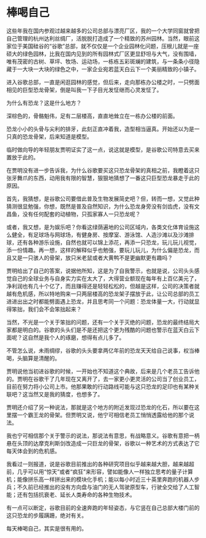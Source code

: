 # 棒喝自己

这些年我在国内参观过越来越多的公司总部与漂亮厂区，我的一个大学同窗就曾把自己管理的杭州达利丝绸厂，活脱脱打造成了一个精致的苏州园林。当然，眼前这家位于美国硅谷的“谷歌”总部，就不仅仅是一个企业园林化问题，压根儿就是一座硕大的绿色园林，比我在国内见到的所有园林式厂区更显舒坦与大气，没有围墙，唯有茂密的古树、草坪、牧场、运动场，一栋栋五彩斑斓的建筑，与一条条小径隐藏于一大块一大块的绿色之中，一家企业宛若蓝天白云下一个美丽精致的小镇子。 

进入谷歌总部，一直是闲逛园林的感觉，但后来，走向那栋办公楼之时，一只劈面相见的巨型恐龙骨架，倒是叫我一下子目光发怔继而心灵发怔了。 

为什么有恐龙？这是什么地方？ 

深棕色的，骨骼魁伟，足有二层楼高，直直地耸立在一栋办公楼的前面。 

恐龙小小的头骨与尖利的排牙，此刻正直冲着我，造型相当逼真。开始还以为是一只真的恐龙骨架，后来知道是模型。 

临时做向导的年轻朋友贾明证实了这一点，说这就是模型，是谷歌公司特意去买来置放于此的。 

在贾明没有进一步告诉我，为什么谷歌要买这只恐龙骨架的真相之前，我瞪着这只张牙舞爪的东西，动用我有限的智慧，狠狠地猜想了一番这只巨型恐龙暴走于此的原因。 

首先，我猜想，是谷歌公司要借此普及生物发展简史吧？但，转而一想，又觉此种猜测很显勉强，你想，既然是普及自然知识，为什么恐龙身旁没有剑齿虎，没有文昌鱼，没有任何配套的动植物，只孤家寡人一只恐龙呢？ 

或者，我又想，是为娱乐吧？你看这绿荫遍地的公司区域内，各类文化体育设施这么健全，有足球场与网球场，有健身房、按摩室、游泳馆、人造沙滩以及沙滩排球，还有各种游乐设施，自然也就可以锦上添花，再添一只恐龙，玩儿玩儿视觉，添一份情趣。再一想，这样的解释似乎也勉强，要玩儿玩儿，为什么偏是恐龙，而且又是一只骇人的骨架，放只米老鼠或者大黄鸭不是更幽默更有趣吗？ 

贾明给出了自己的答案，说据他所知，这是为了自我警示，也就是说，公司头头感觉自己的全球业务与自身实力实在太大了，大得营业额现在每年有上百亿美元了，净利润也有几十个亿了，而且赚得还是轻轻松松的，但越是这样，公司的决策者就越有危机感，所以特地购来一只两层楼高的恐龙架子摆放于此，让公司总部的员工进进出出之时都能劈面遇上恐龙，并且思考同一个问题：恐龙体量一大，行动就显得笨拙，我们会不会笨拙起来？ 

当然，不光是一个关于笨拙的问题，还有一个关于灭绝的问题，恐龙的最终结局大家都是明白的。谷歌的头头们是不是还把这个更为残酷的问题也警示在蓝天白云下面呢？这自然是我个人的琢磨，想得有点儿多了。 

不管怎么说，未雨绸缪，谷歌的头头要拿两亿年前的恐龙天天给自己说事，权当棒喝，头脑算是清醒的。 

贾明说他当初进谷歌的时候，一开始也不知道这个典故，后来是几个老员工告诉他的。贾明在谷歌干了几年现在又离开了，去一家更小更灵活的公司当了创业员工，目前在努力将小公司上市。他那果敢的行动路线可能与这只恐龙的足印也有某种关联吧？这当然又是我的猜度，也想多了。 

贾明还介绍了另一种说法，那就是这个地方的附近发现过恐龙的化石，所以要在这里摆一个霸王龙的骨架。但贾明又说，他宁可相信老员工悄悄透露给他的那个说法。 

我也宁可相信那个关于警示的说法，那说法有意思，有战略意义。谷歌有意把一柄悬在头顶的达摩克利斯剑改造成一只巨龙的骨架，谷歌以一种艺术的方式表达了它每天体会到的危机感。 

我看过一则报道，说是谷歌目前推出的各种研究项目似乎越来越大胆，越来越超前，几乎可以用“惊天”或者“疯狂”来形容，譬如能像人一样独立思考的量子计算机；能像拼乐高一样拼出来的模块化手机；能以每小时近三十英里奔跑的机器人步兵；不久前已经推出的没有方向盘与油门的无人驾驶原型车，行驶全交给了人工智能；还有包括抗衰老、延长人类寿命的各种生物技术。 

有一点可以断定，谷歌目前的全速奔跑的年轻姿态，与它竖在自己总部大楼门前的这只恐龙的步履蹒跚，绝对有关。 

每天棒喝自己，其实是很有用的。